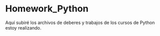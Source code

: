 # Homework_Python
Aquí subiré los archivos de deberes y trabajos de los cursos de Python estoy realizando.
